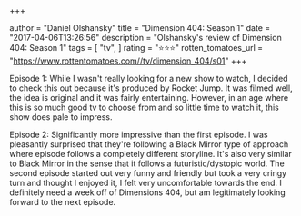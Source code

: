 +++

author = "Daniel Olshansky"
title = "Dimension 404: Season 1"
date = "2017-04-06T13:26:56"
description = "Olshansky's review of Dimension 404: Season 1"
tags = [
    "tv",
]
rating = "⭐⭐⭐"
rotten_tomatoes_url = "https://www.rottentomatoes.com//tv/dimension_404/s01"
+++

Episode 1: While I wasn't really looking for a new show to watch, I decided to check this out because it's produced by Rocket Jump. It was filmed well, the idea is original and it was fairly entertaining. However, in an age where this is so much good tv to choose from and so little time to watch it, this show does pale to impress.

Episode 2: Significantly more impressive than the first episode. I was pleasantly surprised that they're following a Black Mirror type of approach where episode follows a completely different storyline. It's also very similar to Black Mirror in the sense that it follows a futuristic/dystopic world. The second episode started out very funny and friendly but took a very cringy turn and thought I enjoyed it, I felt very uncomfortable towards the end. I definitely need a week off of Dimensions 404, but am legitimately looking forward to the next episode.


